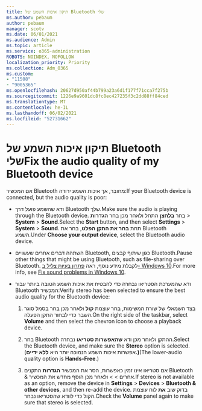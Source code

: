 ```yaml
---
title: תיקון איכות השמע של Bluetooth שלי
ms.author: pebaum
author: pebaum
manager: scotv
ms.date: 06/01/2021
ms.audience: Admin
ms.topic: article
ms.service: o365-administration
ROBOTS: NOINDEX, NOFOLLOW
localization_priority: Priority
ms.collection: Adm_O365
ms.custom:
- "11508"
- "9005365"
ms.openlocfilehash: 20627d950af44b799a23a6d1f177f71cca7f275b
ms.sourcegitcommit: 1226e9a9601dc8fc8ec427235f3c2dd88ff84ced
ms.translationtype: MT
ms.contentlocale: he-IL
ms.lasthandoff: 06/02/2021
ms.locfileid: "52731662"
---
```

# <a name="fix-the-audio-quality-of-my-bluetooth-device"></a><span data-ttu-id="d6b73-102">תיקון איכות השמע של Bluetooth שלי</span><span class="sxs-lookup"><span data-stu-id="d6b73-102">Fix the audio quality of my Bluetooth device</span></span>

<span data-ttu-id="d6b73-103">אם המכשיר Bluetooth מחובר, אך איכות השמע ירודה:</span><span class="sxs-lookup"><span data-stu-id="d6b73-103">If your Bluetooth device is connected, but the audio quality is poor:</span></span>

- <span data-ttu-id="d6b73-104">ודא שהשמע פועל דרך Bluetooth שלך.</span><span class="sxs-lookup"><span data-stu-id="d6b73-104">Make sure the audio is playing through the Bluetooth device.</span></span> <span data-ttu-id="d6b73-105">בחר **בלחצן** התחל ולאחר מכן בחר **הגדרות**  >  **System**  >  **Sound**.</span><span class="sxs-lookup"><span data-stu-id="d6b73-105">Select the **Start** button, and then select **Settings** > **System** > **Sound**.</span></span> <span data-ttu-id="d6b73-106">תחת **בחר את התקן הפלט**, בחר את Bluetooth השמע.</span><span class="sxs-lookup"><span data-stu-id="d6b73-106">Under **Choose your output device**, select the Bluetooth audio device.</span></span>

- <span data-ttu-id="d6b73-107">השתהה דברים אחרים שעשויים Bluetooth, כגון שיתוף קבצים Bluetooth.</span><span class="sxs-lookup"><span data-stu-id="d6b73-107">Pause other things that might be using Bluetooth, such as file-sharing over Bluetooth.</span></span> <span data-ttu-id="d6b73-108">לקבלת מידע נוסף, ראה [פתרון בעיות צליל ב- Windows 10](https://support.microsoft.com/en-us/help/4026994).</span><span class="sxs-lookup"><span data-stu-id="d6b73-108">For more info, see [Fix sound problems in Windows 10](https://support.microsoft.com/en-us/help/4026994).</span></span>

- <span data-ttu-id="d6b73-109">ודא שהמערכת הסטריאו נבחרה כדי להבטיח את איכות השמע הטובה ביותר עבור Bluetooth המכשיר:</span><span class="sxs-lookup"><span data-stu-id="d6b73-109">Verify stereo has been selected to ensure the best audio quality for the Bluetooth device:</span></span>
    1. <span data-ttu-id="d6b73-110">בצד השמאלי של שורת המשימות, בחר עוצמת **קול** ולאחר מכן בחר בסמל סוגר השבר כדי לבחור התקן הפעלה.</span><span class="sxs-lookup"><span data-stu-id="d6b73-110">On the right side of the taskbar, select **Volume** and then select the chevron icon to choose a playback device.</span></span>

    1. <span data-ttu-id="d6b73-111">בחר Bluetooth ההתקן ולאחר מכן ודא **שהאפשרות סטריאו** נבחרה.</span><span class="sxs-lookup"><span data-stu-id="d6b73-111">Select the Bluetooth device, and make sure the **Stereo** option is selected.</span></span> <span data-ttu-id="d6b73-112">(אפשרות איכות השמע הנמוכה יותר היא **ללא ידיים.)**</span><span class="sxs-lookup"><span data-stu-id="d6b73-112">(The lower-audio quality option is **Hands-Free**.)</span></span>

    1. <span data-ttu-id="d6b73-113">אם סטריאו אינו זמין כאפשרות, הסר את המכשיר **הגדרות** התקנים Bluetooth & אחרים  >    >  ולאחר מכן הוסף מחדש את המכשיר.</span><span class="sxs-lookup"><span data-stu-id="d6b73-113">If stereo is not available as an option, remove the device in **Settings** > **Devices** > **Bluetooth & other devices**, and then re-add the device.</span></span> <span data-ttu-id="d6b73-114">בדוק שוב **את** לוח עוצמת הקול כדי לוודא שהסטריאו נבחר.</span><span class="sxs-lookup"><span data-stu-id="d6b73-114">Check the **Volume** panel again to make sure that stereo is selected.</span></span>

